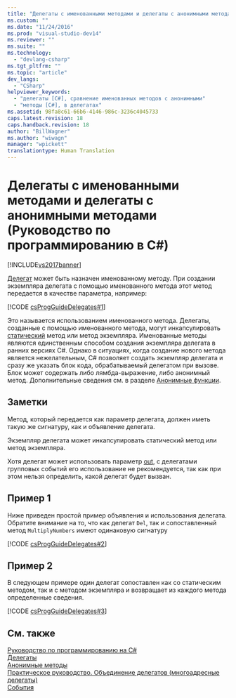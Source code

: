 ```yaml
---
title: "Делегаты с именованными методами и делегаты с анонимными методами (Руководство по программированию в C#) | Microsoft Docs"
ms.custom: ""
ms.date: "11/24/2016"
ms.prod: "visual-studio-dev14"
ms.reviewer: ""
ms.suite: ""
ms.technology: 
  - "devlang-csharp"
ms.tgt_pltfrm: ""
ms.topic: "article"
dev_langs: 
  - "CSharp"
helpviewer_keywords: 
  - "делегаты [C#], сравнение именованных методов с анонимными"
  - "методы [C#], в делегатах"
ms.assetid: 98fa8c61-66b6-4146-986c-3236c4045733
caps.latest.revision: 18
caps.handback.revision: 18
author: "BillWagner"
ms.author: "wiwagn"
manager: "wpickett"
translationtype: Human Translation
---
```

# Делегаты с именованными методами и делегаты с анонимными методами (Руководство по программированию в C#)
[!INCLUDE[vs2017banner](../../../csharp/includes/vs2017banner.md)]

[Делегат](../../../csharp/language-reference/keywords/delegate.md) может быть назначен именованному методу.  При создании экземпляра делегата с помощью именованного метода этот метод передается в качестве параметра, например:  
  
 [!CODE [csProgGuideDelegates#1](../CodeSnippet/VS_Snippets_VBCSharp/csProgGuideDelegates#1)]  
  
 Это называется использованием именованного метода.  Делегаты, созданные с помощью именованного метода, могут инкапсулировать [статический](../../../csharp/language-reference/keywords/static.md) метод или метод экземпляра.  Именованные методы являются единственным способом создания экземпляра делегата в ранних версиях C\#.  Однако в ситуациях, когда создание нового метода является нежелательным, C\# позволяет создать экземпляр делегата и сразу же указать блок кода, обрабатываемый делегатом при вызове.  Блок может содержать либо лямбда\-выражение, либо анонимный метод.  Дополнительные сведения см. в разделе [Анонимные функции](../../../csharp/programming-guide/statements-expressions-operators/anonymous-functions.md).  
  
## Заметки  
 Метод, который передается как параметр делегата, должен иметь такую же сигнатуру, как и объявление делегата.  
  
 Экземпляр делегата может инкапсулировать статический метод или метод экземпляра.  
  
 Хотя делегат может использовать параметр [out](../../../csharp/language-reference/keywords/out.md), с делегатами групповых событий его использование не рекомендуется, так как при этом нельзя определить, какой делегат будет вызван.  
  
## Пример 1  
 Ниже приведен простой пример объявления и использования делегата.  Обратите внимание на то, что как делегат `Del`, так и сопоставленный метод `MultiplyNumbers` имеют одинаковую сигнатуру  
  
 [!CODE [csProgGuideDelegates#2](../CodeSnippet/VS_Snippets_VBCSharp/csProgGuideDelegates#2)]  
  
## Пример 2  
 В следующем примере один делегат сопоставлен как со статическим методом, так и с методом экземпляра и возвращает из каждого метода определенные сведения.  
  
 [!CODE [csProgGuideDelegates#3](../CodeSnippet/VS_Snippets_VBCSharp/csProgGuideDelegates#3)]  
  
## См. также  
 [Руководство по программированию на C\#](../../../csharp/programming-guide/index.md)   
 [Делегаты](../../../csharp/programming-guide/delegates/index.md)   
 [Анонимные методы](../../../csharp/programming-guide/statements-expressions-operators/anonymous-methods.md)   
 [Практическое руководство. Объединение делегатов \(многоадресные делегаты\)](../../../csharp/programming-guide/delegates/how-to-combine-delegates-multicast-delegates.md)   
 [События](../../../csharp/programming-guide/events/index.md)